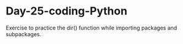 # Day-25-coding-Python
Exercise to practice the dir() function while importing packages and subpackages. 
